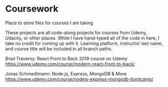 # Coursework

Place to store files for courses I am taking

These projects are all code-along projects for courses from Udemy, Udacity, or other places. While I have hand-typed all of the code in here, I take no credit for coming up with it. Learning platform, instructor last name, and course title will be included in all branch paths.

Brad Traversy: React Front to Back 2019 course on Udemy
https://www.udemy.com/course/modern-react-front-to-back/

Jonas Schmedtmann: Node.js, Express, MongoDB & More
https://www.udemy.com/course/nodejs-express-mongodb-bootcamp/
